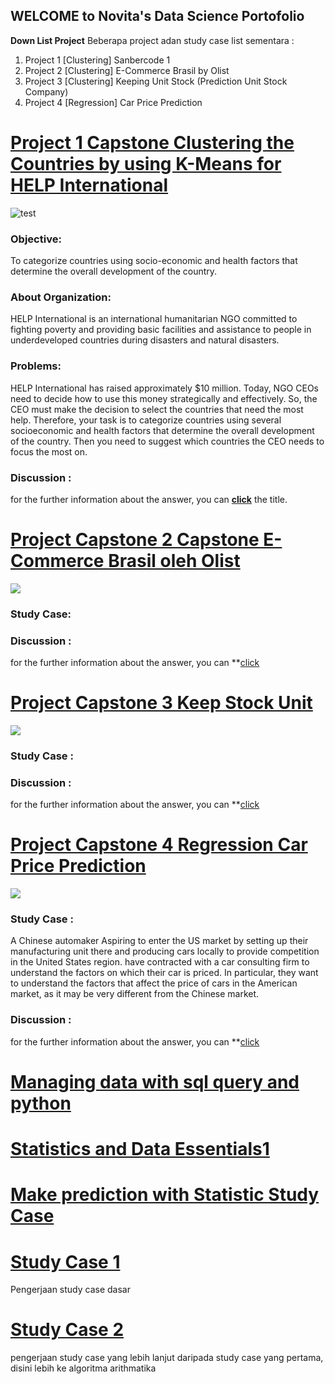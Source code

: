 ## WELCOME to Novita's Data Science Portofolio

**Down List Project**
 Beberapa project adan study case list sementara :
 
1. Project 1 [Clustering] Sanbercode 1
2. Project 2 [Clustering] E-Commerce Brasil by Olist
3. Project 3 [Clustering] Keeping Unit Stock (Prediction Unit Stock Company)
4. Project 4 [Regression] Car Price Prediction



# [Project 1 Capstone Clustering the Countries by using K-Means for HELP International](https://github.com/NovitaDian20/Nov_Portofolio_DataScience/blob/main/Project1_Clustering/Clustering_1.ipynb)


![test](https://www.gannett-cdn.com/media/2019/06/30/USATODAY/usatsports/247WallSt.com-247WS-557266-burundi.jpg?crop=1365,768,x0,y0&width=660&height=372&format=pjpg&auto=webp)

### Objective: 

To categorize countries using socio-economic and health factors that determine the overall development of the country.

### About Organization:

HELP International is an international humanitarian NGO committed to fighting poverty and providing basic facilities and assistance to people in underdeveloped countries during disasters and natural disasters.

### Problems:

HELP International has raised approximately $10 million. Today, NGO CEOs need to decide how to use this money strategically and effectively. So, the CEO must make the decision to select the countries that need the most help. Therefore, your task is to categorize countries using several socioeconomic and health factors that determine the overall development of the country. Then you need to suggest which countries the CEO needs to focus the most on. 

### Discussion :
for the further information about the answer, you can **[click](https://github.com/NovitaDian20/Nov_Portofolio_DataScience/blob/main/Project1_Clustering/Clustering_1.ipynb)** the title. 


# [Project Capstone 2 Capstone E-Commerce Brasil oleh Olist](https://github.com/NovitaDian20/Portofolio-Data-/blob/main/Project2_Capstone/Capstone%20E-Commerce%20Brasil%20oleh%20Olist.ipynb)

![](https://cdn3.f-cdn.com//files/download/40381066/c27666.jpg)
### Study Case:

### Discussion :
for the further information about the answer, you can **[click](https://github.com/NovitaDian20/Portofolio-Data-/blob/main/Project2_Capstone/Capstone%20E-Commerce%20Brasil%20oleh%20Olist.ipynb)

# [Project Capstone 3 Keep Stock Unit](https://github.com/NovitaDian20/Portofolio-Data-/blob/main/Project3_Clustering%20Unit%20Stock/Project2_Clustering_Stock_unit.ipynb)
![](https://st2.depositphotos.com/2547605/44338/v/600/depositphotos_443380256-stock-illustration-sku-stock-keeping-unit-acronym.jpg)
### Study Case :

### Discussion :
for the further information about the answer, you can **[click](https://github.com/NovitaDian20/Portofolio-Data-/blob/main/Project3_Clustering%20Unit%20Stock/Project2_Clustering_Stock_unit.ipynb)

# [Project Capstone 4 Regression Car Price Prediction](https://github.com/NovitaDian20/Portofolio-Data-/blob/main/Project4_Regression_Prediction%20Car%20Price/Capstone_International_Certificated_Car_Price_Regression_Novita.ipynb)

![](https://miro.medium.com/max/648/1*kQBj7l-Y1WPZfX9nKIYL1Q.jpeg)
### Study Case :
A Chinese automaker Aspiring to enter the US market by setting up their manufacturing unit there and producing cars locally to provide competition in the United States region. have contracted with a car consulting firm to understand the factors on which their car is priced. In particular, they want to understand the factors that affect the price of cars in the American market, as it may be very different from the Chinese market.

### Discussion :
for the further information about the answer, you can **[click](https://github.com/NovitaDian20/Portofolio-Data-/blob/main/Project4_Regression_Prediction%20Car%20Price/Capstone_International_Certificated_Car_Price_Regression_Novita.ipynb)

# [Managing data with sql query and python](https://github.com/NovitaDian20/Nov_Portofolio_DataScience/tree/main/Project_Databased)

# [Statistics and Data Essentials1](https://github.com/NovitaDian20/Nov_Portofolio_DataScience/blob/main/Statistics%20and%20Data%20Essentials1.ipynb)

# [Make prediction with Statistic Study Case](https://github.com/NovitaDian20/Nov_Portofolio_DataScience/blob/main/Make%20prediction%20with%20Statistic%20Study%20Case.ipynb)

# [Study Case 1](https://github.com/NovitaDian20/Nov_Portofolio_DataScience/blob/main/Jawaban%20Python%20Basics%20Study%20case.ipynb)
Pengerjaan study case dasar 

# [Study Case 2](https://github.com/NovitaDian20/Nov_Portofolio_DataScience/blob/main/Jawab%20Study%20Case.ipynb)
pengerjaan study case yang lebih lanjut daripada study case yang pertama, disini lebih ke algoritma arithmatika










